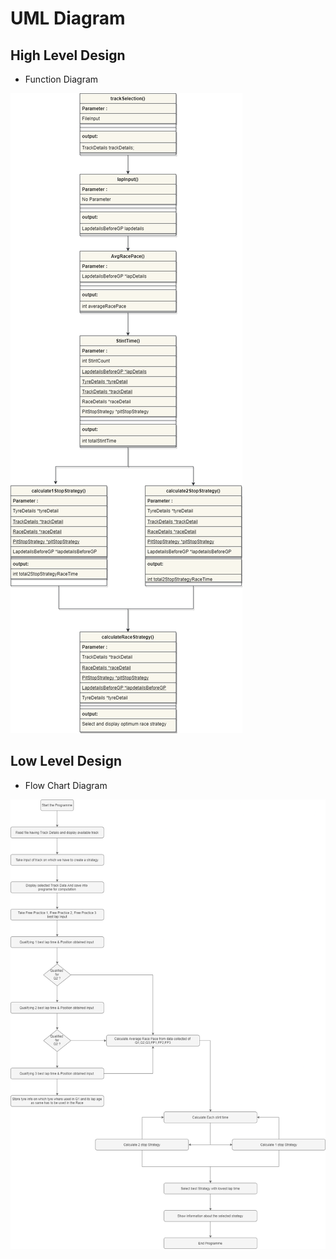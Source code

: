 # UML Diagram

## High Level Design

- Function Diagram

![FunctionDiagram](https://github.com/ShettyGaneshprasad/F1-Pitstop-Strategy-Generator/blob/Production/2_Architecture/function.png)


## Low Level Design

- Flow Chart Diagram

![FeaturesLevelStructuralDiagram](https://github.com/ShettyGaneshprasad/F1-Pitstop-Strategy-Generator/blob/Production/2_Architecture/FlowChart.png)

